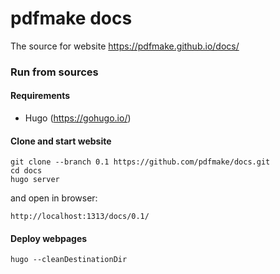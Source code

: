 # pdfmake docs

The source for website https://pdfmake.github.io/docs/

### Run from sources

#### Requirements

* Hugo (https://gohugo.io/)

#### Clone and start website

```
git clone --branch 0.1 https://github.com/pdfmake/docs.git
cd docs
hugo server
```

and open in browser:
```
http://localhost:1313/docs/0.1/
```

#### Deploy webpages
```
hugo --cleanDestinationDir
```

